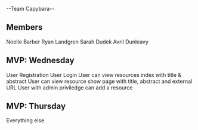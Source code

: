 --Team Capybara--

Members
-------------
Noelle Barber
Ryan Landgren
Sarah Dudek
Avril Dunleavy

MVP: Wednesday
---------------
User Registration
User Login
User can view resources index with title &  abstract
User can view resource show page with title, abstract and external URL
User with admin priviledge can add a resource


MVP: Thursday
-------------
Everything else 